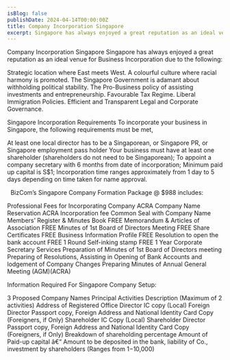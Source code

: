 ```yaml
---
isBlog: false
publishDate: 2024-04-14T00:00:00Z
title: Company Incorporation Singapore
excerpt: Singapore has always enjoyed a great reputation as an ideal venue for Business Incorporation due to the following.
---
```


Company Incorporation Singapore
Singapore has always enjoyed a great reputation as an ideal venue for Business Incorporation due to the following:

Strategic location where East meets West.
A colourful culture where racial harmony is promoted.
The Singapore Government is adamant about withholding political stability.
The Pro-Business policy of assisting investments and entrepreneurship.
Favourable Tax Regime.
Liberal Immigration Policies.
Efficient and Transparent Legal and Corporate Governance.

Singapore Incorporation Requirements
To incorporate your business in Singapore, the following requirements must be met,

At least one local director has to be a Singaporean, or Singapore PR, or Singapore employment pass holder
Your business must have at least one shareholder (shareholders do not need to be Singaporean);
To appoint a company secretary with 6 months from date of incorporation;
Minimum paid up capital is S$1;
Incorporation time ranges approximately from 1 day to 5 days depending on time taken for name approval.

 
BizCom’s Singapore Company Formation Package @ $988 includes:

Professional Fees for Incorporating Company
ACRA Company Name Reservation
ACRA Incorporation fee
Common Seal with Company Name
Members’ Register & Minutes Book
FREE Memorandum &amp; Articles of Association
FREE Minutes of 1st Board of Directors Meeting
FREE Share Certificates
FREE Business Information Profile
FREE Resolution to open the bank account
FREE 1 Round Self-inking stamp
FREE 1 Year Corporate Secretary Services
Preparation of Minutes of 1st Board of Directors meeting
Preparing of Resolutions, Assisting in Opening of Bank Accounts and lodgement of Company Changes
Preparing Minutes of Annual General Meeting (AGM)(ACRA)

Information Required For Singapore Company Setup:

3 Proposed Company Names
Principal Activities Description (Maximum of 2 activities)
Address of Registered Office
Director IC copy (Local)
Foreign Director Passport copy, Foreign Address and National Identity Card Copy (Foreigners, if Only)
Shareholder IC Copy (Local)
Shareholder Director Passport copy, Foreign Address and National Identity Card Copy (Foreigners, if Only)
Breakdown of shareholding percentage
Amount of Paid-up capital â€“ Amount to be deposited in the bank, liability of Co., investment by shareholders (Ranges from $1-$10,000)


